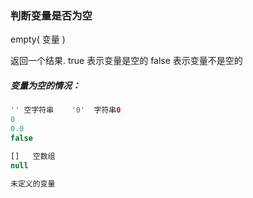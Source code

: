 ### 判断变量是否为空

empty\( 变量 \)

返回一个结果.  true 表示变量是空的      false 表示变量不是空的

##### 变量为空的情况：

```php
'' 空字符串    '0'  字符串0
0
0.0
false

[]   空数组
null 

未定义的变量
```



